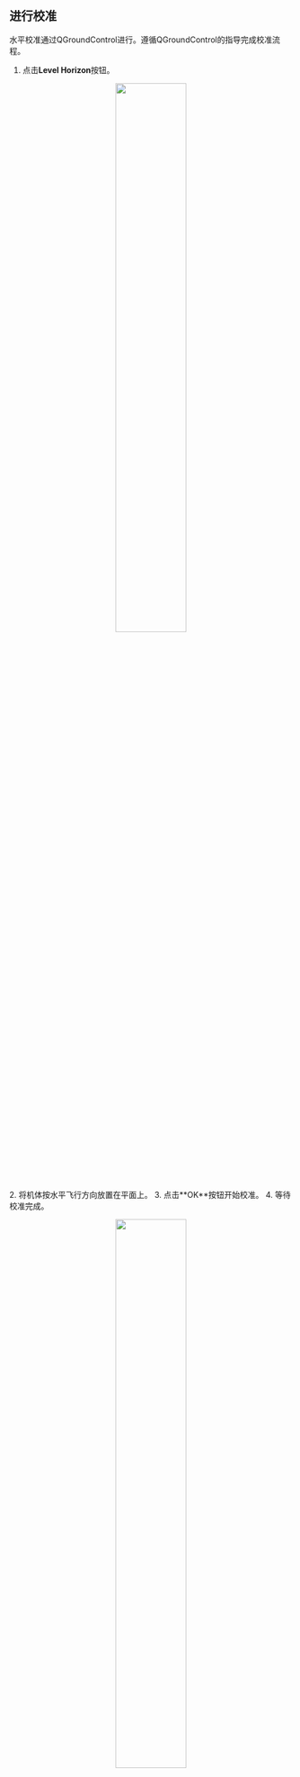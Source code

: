 
## 进行校准

水平校准通过QGroundControl进行。遵循QGroundControl的指导完成校准流程。

1. 点击**Level Horizon**按钮。
<p align="center">
  <img src="figures/level_calib1.png" width="50%">
</p>
2. 将机体按水平飞行方向放置在平面上。
3. 点击**OK**按钮开始校准。
4. 等待校准完成。
<p align="center">
  <img src="figures/level_calib2.png" width="50%">
</p>
## 查看&保存结果

1. 校准的结果可以通过在控制台输入`param list CALIB`指令查看。

```
msh />param list CALIB
CALIB:
......
      LEVEL_XOFF: -0.017828
      LEVEL_YOFF: -0.000741
      LEVEL_ZOFF: 0.000000
```

2. 控制台输入`param save`保存校准结果，否则系统断电将丢失未保存的校准结果。
